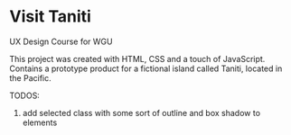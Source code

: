 # Visit Taniti
UX Design Course for WGU

This project was created with HTML, CSS and a touch of JavaScript. Contains a prototype product for a fictional island called Taniti, located in the Pacific.

TODOS:
1. add selected class with some sort of outline and box shadow to elements
